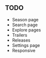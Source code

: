 ## TODO

- Season page
- Search page
- Explore pages
- Trailers
- Releases
- Settings page
- Responsive
